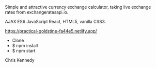 Simple and attractive currency exchange calculator, taking live exchange rates from exchangeratesapi.io.

AJAX ES6 JavaScript React, HTML5, vanilla CSS3.

https://practical-goldstine-fa44e5.netlify.app/

- Clone 
- $ npm install 
- $ npm start

Chris Kennedy
